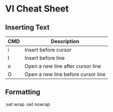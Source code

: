 # VI Cheat Sheet

## Inserting Text
CMD | Description
--- | ---
i | Insert before cursor
I | Insert before line
o | Open a new line after cursor line
O | Open a new line before cursor line

## Formatting
:set wrap 
:set nowrap